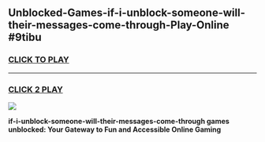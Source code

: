 
## Unblocked-Games-if-i-unblock-someone-will-their-messages-come-through-Play-Online #9tibu
<h3>
<a href="https://news.freeplayer.one?title=if-i-unblock-someone-will-their-messages-come-through&ref=3">CLICK TO PLAY</a></h3>
<hr>

<h3>
<a href="https://news.freeplayer.one?title=if-i-unblock-someone-will-their-messages-come-through&ref=3">CLICK 2 PLAY</a>
  
</h3>

<a href="https://news.freeplayer.one?title=if-i-unblock-someone-will-their-messages-come-through&ref=3"><img src="https://clearcache.store/games.png"></a>


**if-i-unblock-someone-will-their-messages-come-through games unblocked: Your Gateway to Fun and Accessible Online Gaming**
